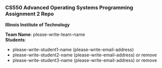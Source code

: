 ### CS550 Advanced Operating Systems Programming Assignment 2 Repo
**Illinois Institute of Technology**  

**Team Name**: please-write-team-name  
**Students**:  
* please-write-student1-name (please-write-email-address)  
* please-write-student2-name (please-write-email-address) or remove  
* please-write-student3-name (please-write-email-address) or remove  
